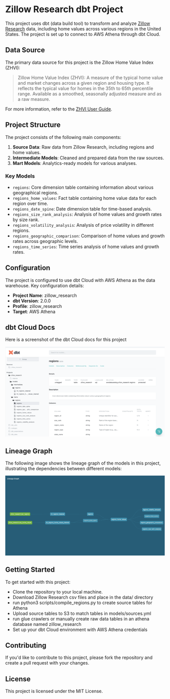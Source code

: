 # Zillow Research dbt Project

This project uses dbt (data build tool) to transform and analyze [Zillow Research](https://www.zillow.com/research/data/) data, including home values across various regions in the United States. The project is set up to connect to AWS Athena through dbt Cloud.

## Data Source

The primary data source for this project is the Zillow Home Value Index (ZHVI):

> Zillow Home Value Index (ZHVI): A measure of the typical home value and market changes across a given region and housing type. It reflects the typical value for homes in the 35th to 65th percentile range. Available as a smoothed, seasonally adjusted measure and as a raw measure.

For more information, refer to the [ZHVI User Guide](https://www.zillow.com/research/zhvi-user-guide/).

## Project Structure

The project consists of the following main components:

1. **Source Data**: Raw data from Zillow Research, including regions and home values.
2. **Intermediate Models**: Cleaned and prepared data from the raw sources.
3. **Mart Models**: Analytics-ready models for various analyses.

### Key Models

- `regions`: Core dimension table containing information about various geographical regions.
- `regions_home_values`: Fact table containing home value data for each region over time.
- `regions_date_spine`: Date dimension table for time-based analysis.
- `regions_size_rank_analysis`: Analysis of home values and growth rates by size rank.
- `regions_volatility_analysis`: Analysis of price volatility in different regions.
- `regions_geographic_comparison`: Comparison of home values and growth rates across geographic levels.
- `regions_time_series`: Time series analysis of home values and growth rates.

## Configuration

The project is configured to use dbt Cloud with AWS Athena as the data warehouse. Key configuration details:

- **Project Name**: zillow_research
- **dbt Version**: 2.0.0
- **Profile**: zillow_research
- **Target**: AWS Athena


## dbt Cloud Docs

Here is a screenshot of the dbt Cloud docs for this project 

![dbt Cloud Project Docs](images/dbt_cloud.png)

## Lineage Graph

The following image shows the lineage graph of the models in this project, illustrating the dependencies between different models:

![Lineage Graph](images/lineage_graph.png)

## Getting Started

To get started with this project:

- Clone the repository to your local machine.
- Download Zillow Research csv files and place in the data/ directory
- run python3 scripts/compile_regions.py to create source tables for Athena
- Upload source tables to S3 to match tables in models/sources.yml
- run glue crawlers or manually create raw data tables in an athena database named zillow_research
- Set up your dbt Cloud environment with AWS Athena credentials

## Contributing

If you'd like to contribute to this project, please fork the repository and create a pull request with your changes.

## License

This project is licensed under the MIT License.
